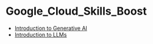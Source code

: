 # Google_Cloud_Skills_Boost

* [Introduction to Generative AI](https://github.com/adarshkumar714/Google_Cloud_Skills_Boost/tree/main/Introduction%20to%20Generative%20AI)
* [Introduction to LLMs](https://github.com/adarshkumar714/Google_Cloud_Skills_Boost/tree/main/Introduction%20to%20LLMs)